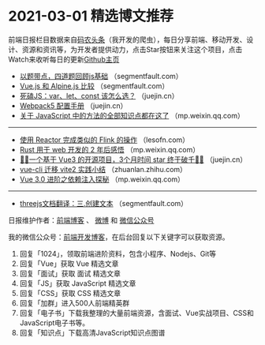 # 2021-03-01 精选博文推荐

前端日报栏目数据来自[码农头条](http://hao.caibaojian.com.cn/)（我开发的爬虫），每日分享前端、移动开发、设计、资源和资讯等，为开发者提供动力，点击Star按钮来关注这个项目，点击Watch来收听每日的更新[Github主页](https://github.com/kujian/frontendDaily)
* [以题带点，四道题回顾js基础](https://segmentfault.com/a/1190000039301817) （segmentfault.com）
* [Vue.js 和 Alpine.js 比较](https://segmentfault.com/a/1190000039301602) （segmentfault.com）
* [死磕JS：var、let、const 该怎么选？](https://juejin.cn/post/6934242496365264903) （juejin.cn）
* [Webpack5 配置手册](https://juejin.cn/post/6934216388722556936) （juejin.cn）
* [关于 JavaScript 中的方法的全部知识点都在这了](https://mp.weixin.qq.com/s/4DJuXF_MGjOAmR4xi4LWZQ) （mp.weixin.qq.com）

***
* [使用 Reactor 完成类似的 Flink 的操作](https://lesofn.com/archives/shi-yong-reactor-wan-cheng-lei-shi-de-flink-de-cao-zuo) （lesofn.com）
* [Rust 用于 web 开发的 2 年后感悟](https://mp.weixin.qq.com/s/kB2eMhlFB0H-kL-5030qAw) （mp.weixin.qq.com）
* [🎉🎉一个基于 Vue3 的开源项目，3个月时间 star 终于破千🎉🎉](https://juejin.cn/post/6934350829394591758) （juejin.cn）
* [vue-cli 迁移 vite2 实践小结](https://zhuanlan.zhihu.com/p/353601634) （zhuanlan.zhihu.com）
* [Vue 3.0 进阶之依赖注入探秘](https://mp.weixin.qq.com/s?__biz=MzI2MjcxNTQ0Nw==&mid=2247490014&idx=1&sn=62bec0bcb5a03852845084d9350b90aa) （mp.weixin.qq.com）

***
* [threejs文档翻译：三.创建文本](https://segmentfault.com/a/1190000039302104) （segmentfault.com）

日报维护作者：[前端博客](http://caibaojian.com.cn/) 、 [微博](http://weibo.com/kujian) 和 [微信公众号](https://open.weixin.qq.com/qr/code?username=caibaojian_com)

我的微信公众号：[前端开发博客](https://open.weixin.qq.com/qr/code?username=caibaojian_com)，在后台回复以下关键字可以获取资源。

1. 回复「1024」，领取前端进阶资料，包含小程序、Nodejs、Git等
2. 回复「Vue」获取 Vue 精选文章
3. 回复「面试」获取 面试 精选文章
4. 回复「JS」获取 JavaScript 精选文章
5. 回复「CSS」获取 CSS 精选文章
6. 回复「加群」进入500人前端精英群
7. 回复「电子书」下载我整理的大量前端资源，含面试、Vue实战项目、CSS和JavaScript电子书等。
8. 回复「知识点」下载高清JavaScript知识点图谱